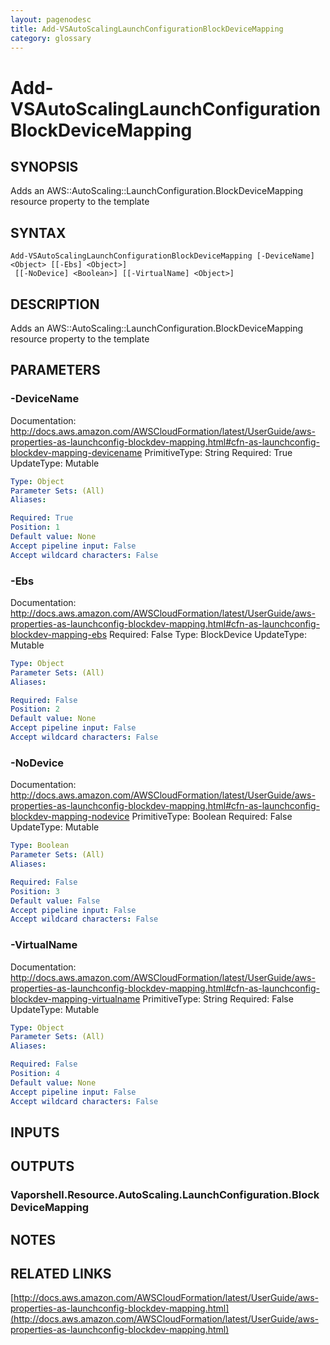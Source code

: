 ```yaml
---
layout: pagenodesc
title: Add-VSAutoScalingLaunchConfigurationBlockDeviceMapping
category: glossary
---
```


# Add-VSAutoScalingLaunchConfigurationBlockDeviceMapping

## SYNOPSIS
Adds an AWS::AutoScaling::LaunchConfiguration.BlockDeviceMapping resource property to the template

## SYNTAX

```
Add-VSAutoScalingLaunchConfigurationBlockDeviceMapping [-DeviceName] <Object> [[-Ebs] <Object>]
 [[-NoDevice] <Boolean>] [[-VirtualName] <Object>]
```

## DESCRIPTION
Adds an AWS::AutoScaling::LaunchConfiguration.BlockDeviceMapping resource property to the template

## PARAMETERS

### -DeviceName
Documentation: http://docs.aws.amazon.com/AWSCloudFormation/latest/UserGuide/aws-properties-as-launchconfig-blockdev-mapping.html#cfn-as-launchconfig-blockdev-mapping-devicename
PrimitiveType: String
Required: True
UpdateType: Mutable

```yaml
Type: Object
Parameter Sets: (All)
Aliases: 

Required: True
Position: 1
Default value: None
Accept pipeline input: False
Accept wildcard characters: False
```

### -Ebs
Documentation: http://docs.aws.amazon.com/AWSCloudFormation/latest/UserGuide/aws-properties-as-launchconfig-blockdev-mapping.html#cfn-as-launchconfig-blockdev-mapping-ebs
Required: False
Type: BlockDevice
UpdateType: Mutable

```yaml
Type: Object
Parameter Sets: (All)
Aliases: 

Required: False
Position: 2
Default value: None
Accept pipeline input: False
Accept wildcard characters: False
```

### -NoDevice
Documentation: http://docs.aws.amazon.com/AWSCloudFormation/latest/UserGuide/aws-properties-as-launchconfig-blockdev-mapping.html#cfn-as-launchconfig-blockdev-mapping-nodevice
PrimitiveType: Boolean
Required: False
UpdateType: Mutable

```yaml
Type: Boolean
Parameter Sets: (All)
Aliases: 

Required: False
Position: 3
Default value: False
Accept pipeline input: False
Accept wildcard characters: False
```

### -VirtualName
Documentation: http://docs.aws.amazon.com/AWSCloudFormation/latest/UserGuide/aws-properties-as-launchconfig-blockdev-mapping.html#cfn-as-launchconfig-blockdev-mapping-virtualname
PrimitiveType: String
Required: False
UpdateType: Mutable

```yaml
Type: Object
Parameter Sets: (All)
Aliases: 

Required: False
Position: 4
Default value: None
Accept pipeline input: False
Accept wildcard characters: False
```

## INPUTS

## OUTPUTS

### Vaporshell.Resource.AutoScaling.LaunchConfiguration.BlockDeviceMapping

## NOTES

## RELATED LINKS

[http://docs.aws.amazon.com/AWSCloudFormation/latest/UserGuide/aws-properties-as-launchconfig-blockdev-mapping.html](http://docs.aws.amazon.com/AWSCloudFormation/latest/UserGuide/aws-properties-as-launchconfig-blockdev-mapping.html)

